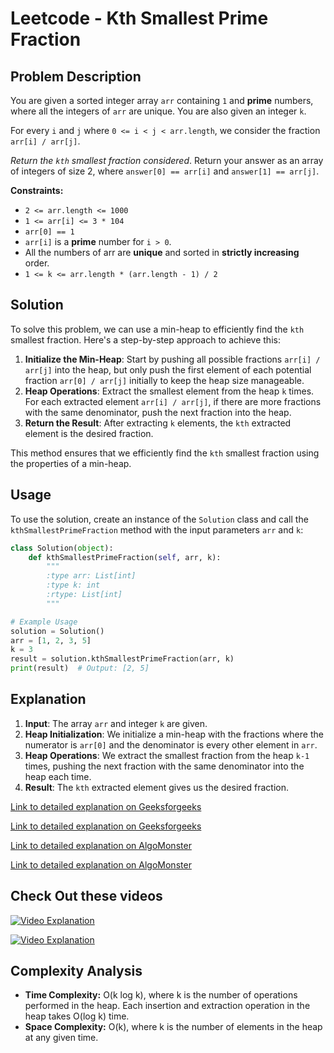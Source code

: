 # Leetcode - Kth Smallest Prime Fraction

## Problem Description

You are given a sorted integer array `arr` containing `1` and **prime** numbers, where all the integers of `arr` are unique. You are also given an integer `k`.

For every `i` and `j` where `0 <= i < j < arr.length`, we consider the fraction `arr[i] / arr[j]`.

*Return the `kth` smallest fraction considered*. Return your answer as an array of integers of size 2, where `answer[0] == arr[i]` and `answer[1] == arr[j]`.

**Constraints:**

- `2 <= arr.length <= 1000`
- `1 <= arr[i] <= 3 * 104`
- `arr[0] == 1`
- `arr[i]` is a **prime** number for `i > 0`.
- All the numbers of arr are **unique** and sorted in **strictly increasing** order.
- `1 <= k <= arr.length * (arr.length - 1) / 2`

## Solution

To solve this problem, we can use a min-heap to efficiently find the `kth` smallest fraction. Here's a step-by-step approach to achieve this:

1. **Initialize the Min-Heap**: Start by pushing all possible fractions `arr[i] / arr[j]` into the heap, but only push the first element of each potential fraction `arr[0] / arr[j]` initially to keep the heap size manageable.
2. **Heap Operations**: Extract the smallest element from the heap `k` times. For each extracted element `arr[i] / arr[j]`, if there are more fractions with the same denominator, push the next fraction into the heap.
3. **Return the Result**: After extracting `k` elements, the `kth` extracted element is the desired fraction.

This method ensures that we efficiently find the `kth` smallest fraction using the properties of a min-heap.

## Usage

To use the solution, create an instance of the `Solution` class and call the `kthSmallestPrimeFraction` method with the input parameters `arr` and `k`:

```python
class Solution(object):
    def kthSmallestPrimeFraction(self, arr, k):
        """
        :type arr: List[int]
        :type k: int
        :rtype: List[int]
        """

# Example Usage
solution = Solution()
arr = [1, 2, 3, 5]
k = 3
result = solution.kthSmallestPrimeFraction(arr, k)
print(result)  # Output: [2, 5]
```

## Explanation

1. **Input**: The array `arr` and integer `k` are given.
2. **Heap Initialization**: We initialize a min-heap with the fractions where the numerator is `arr[0]` and the denominator is every other element in `arr`.
3. **Heap Operations**: We extract the smallest fraction from the heap `k-1` times, pushing the next fraction with the same denominator into the heap each time.
4. **Result**: The `kth` extracted element gives us the desired fraction.

[Link to detailed explanation on Geeksforgeeks](https://www.geeksforgeeks.org/introduction-to-min-heap-data-structure/)


[Link to detailed explanation on Geeksforgeeks](https://www.geeksforgeeks.org/k-th-prime-factor-given-number/)


[Link to detailed explanation on AlgoMonster](https://algo.monster/problems/heap_intro)



[Link to detailed explanation on AlgoMonster](https://algo.monster/problems/kth_smallest_element_in_a_sorted_matrix)


## Check Out these videos

[![Video Explanation](https://img.youtube.com/vi/SmxdebjWvfs/mqdefault.jpg)](https://youtu.be/SmxdebjWvfs)


[![Video Explanation](https://img.youtube.com/vi/sJdJTXhxqjo/mqdefault.jpg)](https://youtu.be/sJdJTXhxqjo)

## Complexity Analysis

- **Time Complexity:** O(k log k), where k is the number of operations performed in the heap. Each insertion and extraction operation in the heap takes O(log k) time.
- **Space Complexity:** O(k), where k is the number of elements in the heap at any given time.